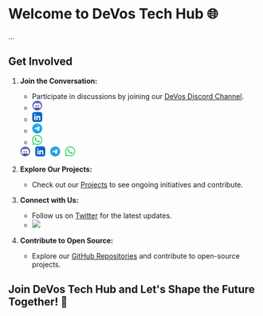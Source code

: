 # Welcome to DeVos Tech Hub 🌐

...

## Get Involved <a name="get-involved"></a>

1. **Join the Conversation:**
   - Participate in discussions by joining our [DeVos Discord Channel](#).
   - <a href="#" target="_blank"><img src="https://github.com/DeVos0/DeVos0/blob/main/discord.png" width="20"></a>
   - <a href="#" target="_blank"><img src="https://github.com/DeVos0/DeVos0/blob/main/linkedin.png" width="20"></a>
   - <a href="#" target="_blank"><img src="https://github.com/DeVos0/DeVos0/blob/main/telegram.png" width="20"></a>
   - <a href="#" target="_blank"><img src="https://github.com/DeVos0/DeVos0/blob/main/whatsapp.png" width="20"></a>

   <!-- Add this style to create a row -->
   <style>
   .social-icons-row {
       display: flex;
       gap: 10px; /* Adjust the gap as needed */
   }
   </style>

   <div class="social-icons-row">
       <a href="#" target="_blank"><img src="https://github.com/DeVos0/DeVos0/blob/main/discord.png" width="20"></a>
       <a href="#" target="_blank"><img src="https://github.com/DeVos0/DeVos0/blob/main/linkedin.png" width="20"></a>
       <a href="#" target="_blank"><img src="https://github.com/DeVos0/DeVos0/blob/main/telegram.png" width="20"></a>
       <a href="#" target="_blank"><img src="https://github.com/DeVos0/DeVos0/blob/main/whatsapp.png" width="20"></a>
   </div>
    
2. **Explore Our Projects:**
   - Check out our [Projects](/projects) to see ongoing initiatives and contribute.

3. **Connect with Us:**
   - Follow us on [Twitter](https://twitter.com/DeVosTech) for the latest updates.
   - <a href="https://twitter.com/DeVosTech" target="_blank"><img src="https://github.com/DeVos0/DeVos0/blob/main/twitter-icon.png" width="20"></a>

4. **Contribute to Open Source:**
   - Explore our [GitHub Repositories](https://github.com/DeVosTech) and contribute to open-source projects.

## Join DeVos Tech Hub and Let's Shape the Future Together! 🌟
